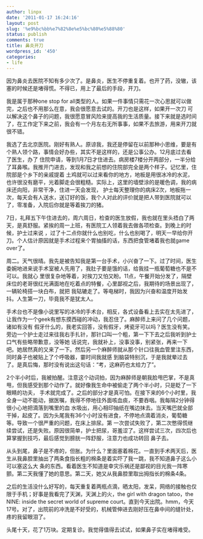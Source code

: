 ```yaml
---
author: linpx
date: '2011-01-17 16:24:16'
layout: post
slug: '%e9%bc%bb%e7%82%8e%e5%bc%80%e5%88%80'
status: publish
comments: true
title: 鼻炎开刀
wordpress_id: '450'
categories:
- life
---
```


因为鼻炎去医院不知有多少次了。是鼻炎，医生不停重复着。也开了药，没辙，该塞的时候还是堵得慌。不得已，用上了最后的手段，开刀。

我是属于那种one stop for all类型的人。如果一件事情只需花一次心思就可以做完，之后也不用那么在意，我会很愿意去试的。开刀也是这样，如果开一次刀
可以解决这个鼻子的问题，我很愿意冒风险来提高我的生活质量。接下来就是选时间了，在工作定下来之前，我会有一个月左右无所事事，如果不去旅游，用来开刀就很不错。

我选了去北京医院。刚好有熟人。原谅我，我还是停留在以前那种小思维，要是有个熟人领个路，事情会好办些，其实不是这样的，还是公事公办。12月底过去看了医生，办了
住院申请，等到1月7日才住进去。病房楼7楼分开两部分，一半分给了耳鼻喉。我推开门进去，发现和我之前想的住院部完全是两个样子。记忆里，住院部是个乡下的亲戚提着
土鸡就可以过来看你的地方，地板是用很冰冷的水泥，也许很没有磨平，光着脚走会很粗糙。实际上，这里的墙壁涂的是暖色调，我的病床还向阳，非常干净，住进一天会发现，
护士每天整理你的病床2次，地板拖一次，每天会有人送水，送订好的饭，我个人对此的评价就是把人带到医院就可以了，零准备，入院后你就是等着挨刀的猪。

7日，礼拜五下午住进去的，周六周日，检查的医生放假，我也就在里头捂白了两天，是真舒服。紧挨的周一上班，有医院工人领着我去做各项检查。到晚上的时候，护士过来说
，过了十二点你就什么也别吃，什么也别喝了，明天一早给你开刀。个人估计原因就是手术过程来个胃抽搐的话，东西把食管堵着我也就game over了。

周二。天气很晴。我先是被告知我是第一台手术，小兴奋了一下。过了时间，医生委婉地进来说手术室被人先用了，我肚子要是饿的话，给我挂一瓶葡萄糖也不是不可以。我就心
里很复杂地等着，对挨刀又怕又盼。11点，午餐开始分发了，隔壁床位的老哥很红光满面地在吃着点的特餐，心里鄙视之后，我期待的场景出现了，一辆轮椅搭一块白布，就把
我轱辘走了。等电梯时，我因为兴奋和温度开始发抖。人生第一刀，毕竟我不是犹太人。

手术台也不是像小说里写的冰冷的手术台，相反，各式设备看上去实在太先进了，让我作为一个geek有想东摸西碰的冲动，我忍住了。麻醉师上来问了几个问题，诸如有没有
假牙什么的，我老实回答，没有假牙，烤瓷牙可以吗？医生没有笑。旁边一个护士走过来往我右手扎针，那针口叫一个粗，第一下下去之后我听到护士口气有些略带歉意，没等她
话说完，我就补上，没事没事，别紧张，再来一下吧。她居然真的又来了一下。然后另一个麻醉师就从那个针口往我血管里注东西，同时鼻子也被贴上了个呼吸器，霎时间我就感
到脑袋特别沉，于是我就晕过去了。是真后悔，那时没有说出这句话：“考，这麻药也太给力了”。

2个半小时后，我被拍醒。注意这个动词拍，因为麻醉师是朝我脸甩巴掌，不是真甩，但我感受到那个动作了。就好像我生命中被偷走了两个半小时，只是眨了一下眼睛的功夫，
手术就完成了。之后的部分才是真可怕。在接下来的6个小时里，我全身一动不能动，据医嘱，我得不停地往外面咳血痰，不要吞咽。我每隔2分钟得很小心地把滴落到嘴里的血
水吸出，用心相印抽纸在嘴边抹去。当天嘴巴就全部干掉，起皮了。因为头尾我有36个小时没有进食，不停地点滴着消炎，葡萄糖等。导致一个很严重的问题，在床上排尿。第
一次尝试失败了，第二次憋得慌继续尝试，还是失败。原因很简单，护士把尿，哥羞涩了。这样尝试三次，四次后也算掌握到技巧，最后感觉到膀胱一阵舒服，注意力也成功转回
鼻子去。

从头到尾，鼻子是不疼的，但胀。为什么？里面塞着棉花。一直到手术两天后，医生从我鼻腔里抽出了两条食指长粗的棉条是着实吓了我一跳，我不知道鼻子这么小可以塞这么大
条的东西。看着医生不知道是幸灾乐祸还是鄙视的目光我一阵寒颤。第二天我懂了她的意思。第二天，她又从我鼻腔里取出拇指长的棉条4条。

之后的生活没什么好写的，每天重复着两瓶点滴，晒太阳，发呆，网络的接触也仅限于手机；好事是我看完了天渊，天渊上的火，the girl with dragon
tatoo，the NINE: inside the secret world of supreme
court。直到今天出院。hmm，今天17号。对了，出院前的冲洗是不好受的，机械管伸进去刚好压在鼻中间的缝针处，疼的我留眼泪了。

头尾十天，花了1万块。定期复诊。我觉得值得去试试，如果鼻子实在堵得难受。

